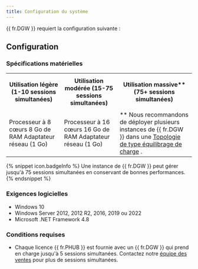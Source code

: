 ```yaml
---
title: Configuration du système
---
```

{{ fr.DGW }} requiert la configuration suivante :  

## Configuration 

### Spécifications matérielles 

<table>
	<tr>
		<th>

Utilisation légère 
(1-10 sessions simultanées) 
		</th>
		<th>
Utilisation modérée 
(15-75 sessions simultanées) 
		</th>
		<th>
Utilisation massive** 
(75+ sessions simultanées) 
		</th>
	</tr>
	<tr>
		<td>
Processeur à 8 cœurs 
8 Go de RAM 
Adaptateur réseau (1 Go) 
		</td>
		<td>
Processeur à 16 cœurs 
16 Go de RAM 
Adaptateur réseau (1 Go) 
		</td>
		<td>
** Nous recommandons de déployer plusieurs instances de {{ fr.DGW }} dans une [Topologie de type équilibrage de charge](/fr/server/overview/topologies/#topologie-de-type-équilibrage-de-charge) . 
		</td>
	</tr>
</table>

{% snippet icon.badgeInfo %} 
Une instance de {{ fr.DGW }} peut gérer jusqu&apos;à 75 sessions simultanées en conservant de bonnes performances. 
{% endsnippet %}
 
### Exigences logicielles 

* Windows 10 
* Windows Server 2012, 2012 R2, 2016, 2019 ou 2022 
* Microsoft .NET Framework 4.8 

### Conditions requises 

* Chaque licence {{ fr.PHUB }} est fournie avec un {{ fr.DGW }} qui prend en charge jusqu&apos;à 5 sessions simultanées. Contactez notre [équipe des ventes](mailto:sales@devolutions.net) pour plus de sessions simultanées. 

